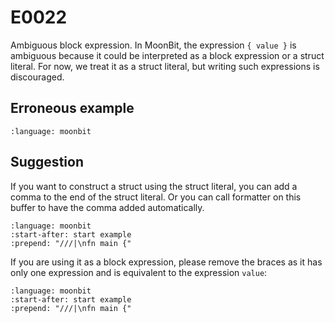 # E0022

Ambiguous block expression. In MoonBit, the expression `{ value }` is ambiguous
because it could be interpreted as a block expression or a struct literal. For
now, we treat it as a struct literal, but writing such expressions is
discouraged.

## Erroneous example

```{literalinclude} /sources/error_codes/0022_error/top.mbt
:language: moonbit
```

## Suggestion

If you want to construct a struct using the struct literal, you can add a comma
to the end of the struct literal. Or you can call formatter on this buffer to
have the comma added automatically.

```{literalinclude} /sources/error_codes/0022_fixed/example_0.mbt
:language: moonbit
:start-after: start example
:prepend: "///|\nfn main {"
```

If you are using it as a block expression, please remove the braces as it has
only one expression and is equivalent to the expression `value`:

```{literalinclude} /sources/error_codes/0022_fixed/example_1.mbt
:language: moonbit
:start-after: start example
:prepend: "///|\nfn main {"
```
